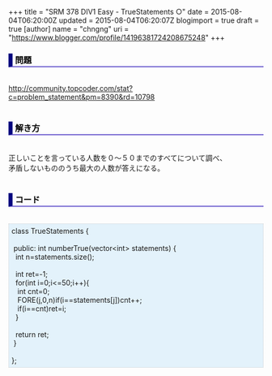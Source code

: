 +++
title = "SRM 378 DIV1 Easy - TrueStatements ○"
date = 2015-08-04T06:20:00Z
updated = 2015-08-04T06:20:07Z
blogimport = true
draft = true
[author]
	name = "chngng"
	uri = "https://www.blogger.com/profile/14196381724208675248"
+++

<div dir="ltr" style="text-align: left;" trbidi="on"><h3 style="border-bottom: 2px solid slateblue; border-left: 8px solid navy; color: black; padding: 0px 0px 1px 5px;">問題 <br /></h3><br /><a href="http://community.topcoder.com/stat?c=problem_statement&amp;pm=8390&amp;rd=10798" target="_blank">http://community.topcoder.com/stat?c=problem_statement&amp;pm=8390&amp;rd=10798</a><br /><br /><h3 style="border-bottom: 2px solid slateblue; border-left: 8px solid navy; color: black; padding: 0px 0px 1px 5px;">解き方 </h3><br />正しいことを言っている人数を０〜５０までのすべてについて調べ、<br />矛盾しないもののうち最大の人数が答えになる。<br /><br /><h3 style="border-bottom: 2px solid slateblue; border-left: 8px solid navy; color: black; padding: 0px 0px 1px 5px;">コード </h3><br /><div style="background-color: #e3f2fb; border: 1px dotted #CCCCCC; padding: 5px;">class TrueStatements {<br /><br /><span class="Apple-tab-span" style="white-space: pre;"> </span>public: int numberTrue(vector&lt;int&gt; statements) {<br /><span class="Apple-tab-span" style="white-space: pre;">  </span>int n=statements.size();<br /><br /><span class="Apple-tab-span" style="white-space: pre;">  </span>int ret=-1;<br /><span class="Apple-tab-span" style="white-space: pre;">  </span>for(int i=0;i&lt;=50;i++){<br /><span class="Apple-tab-span" style="white-space: pre;">   </span>int cnt=0;<br /><span class="Apple-tab-span" style="white-space: pre;">   </span>FORE(j,0,n)if(i==statements[j])cnt++;<br /><span class="Apple-tab-span" style="white-space: pre;">   </span>if(i==cnt)ret=i;<br /><span class="Apple-tab-span" style="white-space: pre;">  </span>}<br /><br /><span class="Apple-tab-span" style="white-space: pre;">  </span>return ret;<br /><span class="Apple-tab-span" style="white-space: pre;"> </span>}<br /><br />};</div></div>
